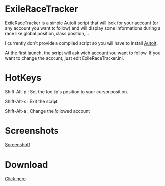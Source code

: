 ExileRaceTracker
================

ExileRaceTracker is a simple AutoIt script that will look for your account (or any account you want to follow) and will display some informations during a race like global position, class position,...

I currently don't provide a compiled script so you will have to install [AutoIt](http://www.autoitscript.com/site/autoit/downloads/).

At the first launch, the script will ask wich account you want to follow. If you want to change the account, just edit ExileRaceTracker.ini.

HotKeys
=======
Shift-Alt-p : Set the tooltip's position to your cursor position.

Shift-Alt-x : Exit the script

Shift-Alt-a : Change the followed account

Screenshots
==========
[Screenshot1](http://imgur.com/yMaOnr3)


Download
========
[Click here](http://bit.ly/KeCTxC)
